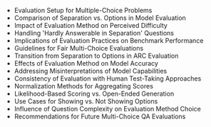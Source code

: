 - Evaluation Setup for Multiple-Choice Problems
- Comparison of Separation vs. Options in Model Evaluation
- Impact of Evaluation Method on Perceived Difficulty
- Handling 'Hardly Answerable in Separation' Questions
- Implications of Evaluation Practices on Benchmark Performance
- Guidelines for Fair Multi-Choice Evaluations
- Transition from Separation to Options in ARC Evaluation
- Effects of Evaluation Method on Model Accuracy
- Addressing Misinterpretations of Model Capabilities
- Consistency of Evaluation with Human Test-Taking Approaches
- Normalization Methods for Aggregating Scores
- Likelihood-Based Scoring vs. Open-Ended Generation
- Use Cases for Showing vs. Not Showing Options
- Influence of Question Complexity on Evaluation Method Choice
- Recommendations for Future Multi-Choice QA Evaluations